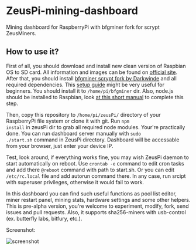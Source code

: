 # ZeusPi-mining-dashboard
Mining dashboard for RaspberryPi with bfgminer fork for scrypt ZeusMiners.

<h2>How to use it?</h2>

First of all, you should download and install new clean version of Raspbian OS to SD card. All information and images can be found on <a href="https://www.raspberrypi.org/downloads/raspbian/">official site<a/>. After that, you should install <a href="https://github.com/Darkwinde/bfgminer">bfgminer scrypt fork by Darkwinde</a> and all required dependencies. This <a href="http://blog.rastating.com/mining-dogecoin-with-a-zeusminer-blizzard-and-a-raspberry-pi/">setup guide</a> might be very useful for beginners. You should install it to <code>/home/pi/bfgminer</code> dir. Also, node.js should be installed to Raspbian, look <a href="https://blog.wia.io/installing-node-js-v4-0-0-on-a-raspberry-pi">at this short manual</a> to complete this step.

Then, copy this repository to <code>/home/pi/zeusPi/</code> directory of your RaspberryPi file system or clone it with git. Run <code>npm install</code> in zeusPi dir to grab all required node modules. Your're practically done. You can run dashboard server manually with <code>sudo ./start.sh</code> command in ZeusPi directory. Dashboard will be accessable from your browser, just enter your device IP. 

Test, look around, if everything works fine, you may wish ZeusPi daemon to start automatically on reboot. Use <code>crontab -e</code> command to edit cron tasks and add there <code>@reboot</code> command with path to start.sh. Or you can edit <code>/etc/rc.local</code> file and add autorun command there. In any case, run srcipt with superuser privileges, otherwise it would fail to work. 

In this dashboard you can find such useful functions as pool list editor, miner restart panel, mining stats, hardware settings and some other helpers. This is pre-alpha version, you're welcome to experiment, modify, fork, send issues and pull requests. Also, it supports sha256-miners with usb-control (ex. butterfly labs, bitfury, etc.).

Screenshot:

![screenshot](https://raw.githubusercontent.com/metavoid/ZeusPi-mining-dashboard/master/screen.png)
